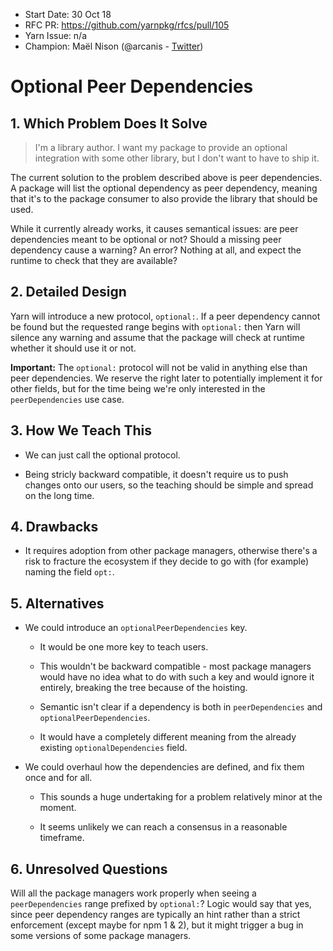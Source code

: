 - Start Date: 30 Oct 18
- RFC PR: https://github.com/yarnpkg/rfcs/pull/105
- Yarn Issue: n/a
- Champion: Maël Nison (@arcanis - [Twitter](https://twitter.com/arcanis))

# Optional Peer Dependencies

## 1. Which Problem Does It Solve

> I'm a library author. I want my package to provide an optional integration with some other library, but I don't want to have to ship it.

The current solution to the problem described above is peer dependencies. A package will list the optional dependency as peer dependency, meaning that it's to the package consumer to also provide the library that should be used.

While it currently already works, it causes semantical issues: are peer dependencies meant to be optional or not? Should a missing peer dependency cause a warning? An error? Nothing at all, and expect the runtime to check that they are available?

## 2. Detailed Design

Yarn will introduce a new protocol, `optional:`. If a peer dependency cannot be found but the requested range begins with `optional:` then Yarn will silence any warning and assume that the package will check at runtime whether it should use it or not.

**Important:** The `optional:` protocol will not be valid in anything else than peer dependencies. We reserve the right later to potentially implement it for other fields, but for the time being we're only interested in the `peerDependencies` use case.

## 3. How We Teach This

- We can just call the optional protocol.

- Being stricly backward compatible, it doesn't require us to push changes onto our users, so the teaching should be simple and spread on the long time.

## 4. Drawbacks

- It requires adoption from other package managers, otherwise there's a risk to fracture the ecosystem if they decide to go with (for example) naming the field `opt:`.

## 5. Alternatives

- We could introduce an `optionalPeerDependencies` key.

  - It would be one more key to teach users.

  - This wouldn't be backward compatible - most package managers would have no idea what to do with such a key and would ignore it entirely, breaking the tree because of the hoisting.

  - Semantic isn't clear if a dependency is both in `peerDependencies` and `optionalPeerDependencies`.

  - It would have a completely different meaning from the already existing `optionalDependencies` field.

- We could overhaul how the dependencies are defined, and fix them once and for all.

  - This sounds a huge undertaking for a problem relatively minor at the moment.

  - It seems unlikely we can reach a consensus in a reasonable timeframe.

## 6. Unresolved Questions

Will all the package managers work properly when seeing a `peerDependencies` range prefixed by `optional:`? Logic would say that yes, since peer dependency ranges are typically an hint rather than a strict enforcement (except maybe for npm 1 & 2), but it might trigger a bug in some versions of some package managers.
